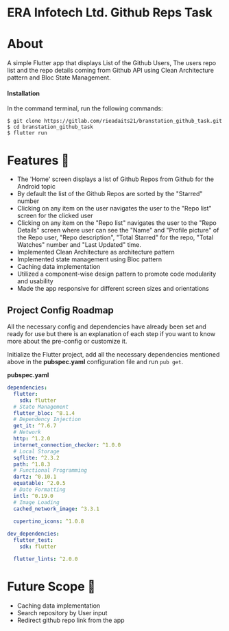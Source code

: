 # ERA Infotech Ltd. Github Reps Task

# About

A simple Flutter app that displays List of the Github Users, The users repo list and the repo details coming from Github API using Clean Architecture pattern and Bloc State Management.

#### Installation

In the command terminal, run the following commands:

    $ git clone https://gitlab.com/rieadaits21/branstation_github_task.git
    $ cd branstation_github_task
    $ flutter run

# Features 🎯

- The 'Home' screen displays a list of Github Repos from Github for the Android topic
- By default the list of the Github Repos are sorted by the "Starred" number
- Clicking on any item on the user navigates the user to the "Repo list" screen for the clicked user
- Clicking on any item on the "Repo list" navigates the user to the "Repo Details" screen where user can see the "Name" and "Profile picture" of the Repo user, "Repo description", "Total Starred" for the repo, "Total Watches" number and "Last Updated" time.
- Implemented Clean Architecture as architecture pattern
- Implemented state management using Bloc pattern
- Caching data implementation
- Utilized a component-wise design pattern to promote code modularity and usability
- Made the app responsive for different screen sizes and orientations

## Project Config Roadmap

All the necessary config and dependencies have already been set and ready for use but there is an explanation of each step if you want to know more about the pre-config or customize it.

Initialize the Flutter project, add all the necessary dependencies mentioned above in the **pubspec.yaml** configuration file and run `pub get`.

**pubspec.yaml**
```yaml
dependencies:
  flutter:
    sdk: flutter
  # State Management
  flutter_bloc: ^8.1.4
  # Dependency Injection
  get_it: ^7.6.7
  # Network
  http: ^1.2.0
  internet_connection_checker: ^1.0.0
  # Local Storage
  sqflite: ^2.3.2
  path: ^1.8.3
  # Functional Programming
  dartz: ^0.10.1
  equatable: ^2.0.5
  # Date Formatting
  intl: ^0.19.0
  # Image Loading
  cached_network_image: ^3.3.1
  
  cupertino_icons: ^1.0.8

dev_dependencies:
  flutter_test:
    sdk: flutter

  flutter_lints: ^2.0.0
```

# Future Scope 🎯

- Caching data implementation
- Search repository by User input
- Redirect github repo link from the app
